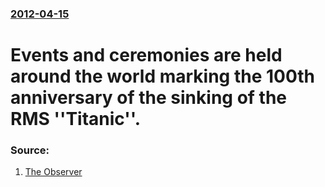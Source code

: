 ### [2012-04-15](/news/2012/04/15/index.md)

# Events and ceremonies are held around the world marking the 100th anniversary of the sinking of the RMS ''Titanic''. 




### Source:

1. [The Observer](http://www.guardian.co.uk/uk/2012/apr/15/titanic-memorial-service-balmoral?newsfeed=true)
